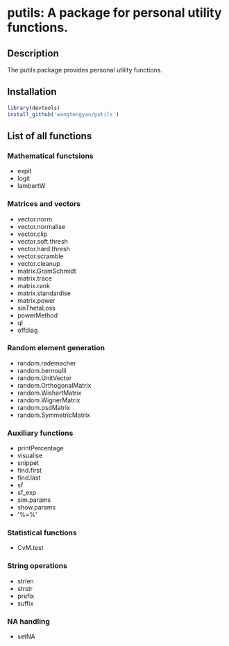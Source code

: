 # putils: A package for personal utility functions.
## Description
The putils package provides personal utility functions.

## Installation
```r
library(devtools)
install_github('wangtengyao/putils')
```

## List of all functions 
### Mathematical functsions
* expit
* logit
* lambertW

### Matrices and vectors
* vector.norm
* vector.normalise
* vector.clip
* vector.soft.thresh
* vector.hard.thresh
* vector.scramble
* vector.cleanup
* matrix.GramSchmidt
* matrix.trace
* matrix.rank
* matrix.standardise
* matrix.power
* sinThetaLoss
* powerMethod
* ql
* offdiag

### Random element generation
* random.rademacher
* random.bernoulli
* random.UnitVector
* random.OrthogonalMatrix
* random.WishartMatrix
* random.WignerMatrix
* random.psdMatrix
* random.SymmetricMatrix

### Auxiliary functions
* printPercentage
* visualise
* snippet
* find.first
* find.last
* sf
* sf_exp
* sim.params
* show.params
* '%=%'

### Statistical functions
* CvM.test

### String operations
* strlen
* strstr
* prefix
* suffix

### NA handling
* setNA


